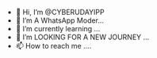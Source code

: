 - 👋 Hi, I’m @CYBERUDAYIPP
- 👀 I’m A WhatsApp Moder...
- 🌱 I’m currently learning ...
- 💞️ I’m LOOKING FOR A NEW JOURNEY ...
- 📫 How to reach me ....

<!---
CYBERUDAYIPP/CYBERUDAYIPP is a ✨ special ✨ repository because its `README.md` (this file) appears on your GitHub profile.
You can click the Preview link to take a look at your changes.
--->
